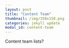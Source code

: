 ```yaml
---
layout: post
title: "Content Team"
thumbnail: /img/350x150.png
categories: jekyll update
modal_id: content-team
---
```


Content team lists?
